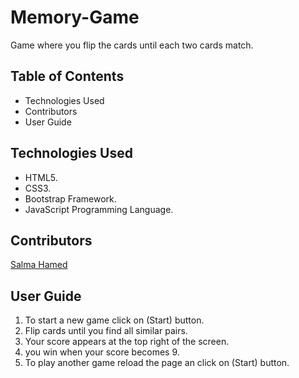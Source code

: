 # Memory-Game
Game where you flip the cards until each two cards match.

## Table of Contents
- Technologies Used
- Contributors
- User Guide

## Technologies Used
- HTML5.
- CSS3.
- Bootstrap Framework.
- JavaScript Programming Language.

## Contributors
[Salma Hamed](https://github.com/Salma-Hamed)


## User Guide
1. To start a new game click on (Start) button.
2. Flip cards until you find all similar pairs.
3. Your score appears at the top right of the screen.
4. you win when your score becomes 9.
5. To play another game reload the page an click on (Start) button.
